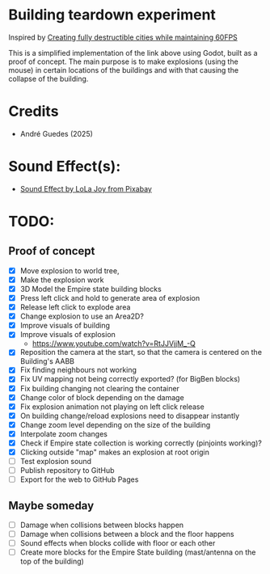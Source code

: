 # Building teardown experiment

Inspired by [Creating fully destructible cities while maintaining 60FPS](https://www.gamedeveloper.com/design/creating-fully-destructible-cities-while-maintaining-60fps)

This is a simplified implementation of the link above using Godot, built as a proof of concept.
The main purpose is to make explosions (using the mouse) in certain locations of the buildings and with that causing the collapse of the building.

# Credits

- André Guedes (2025)

# Sound Effect(s):

- [Sound Effect by LoLa Joy from Pixabay](https://pixabay.com/sound-effects/bomb-explosion-2-381970/)

# TODO:

## Proof of concept

* [x] Move explosion to world tree,
* [x] Make the explosion work
* [x] 3D Model the Empire state building blocks
* [x] Press left click and hold to generate area of explosion
* [x] Release left click to explode area
* [x] Change explosion to use an Area2D?
* [x] Improve visuals of building
* [x] Improve visuals of explosion
	* https://www.youtube.com/watch?v=RtJJVjjM_-Q 
* [x] Reposition the camera at the start, so that the camera is centered on the Building's AABB
* [x] Fix finding neighbours not working
* [x] Fix UV mapping not being correctly exported? (for BigBen blocks)
* [x] Fix building changing not clearing the container
* [x] Change color of block depending on the damage
* [x] Fix explosion animation not playing on left click release
* [x] On building change/reload explosions need to disappear instantly
* [x] Change zoom level depending on the size of the building
* [x] Interpolate zoom changes
* [x] Check if Empire state collection is working correctly (pinjoints working)?
* [x] Clicking outside "map" makes an explosion at root origin
* [ ] Test explosion sound
* [ ] Publish repository to GitHub
* [ ] Export for the web to GitHub Pages

## Maybe someday

* [ ] Damage when collisions between blocks happen
* [ ] Damage when collisions between a block and the floor happens
* [ ] Sound effects when blocks collide with floor or each other
* [ ] Create more blocks for the Empire State building (mast/antenna on the top of the building)
